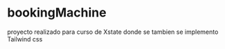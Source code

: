# bookingMachine
proyecto realizado para curso de Xstate donde se tambien se implemento Tailwind css

